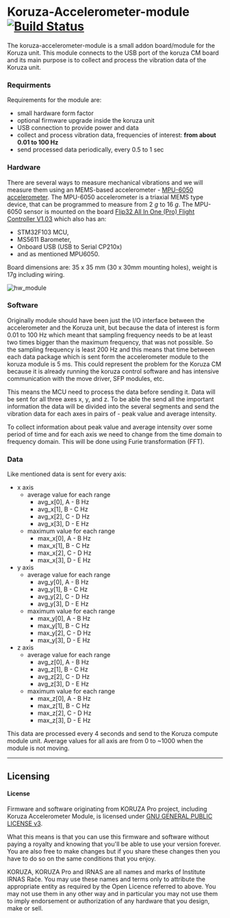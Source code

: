 # Koruza-Accelerometer-module [![Build Status](https://travis-ci.org/IRNAS/koruza-accelerometer-module.svg?branch=master)](https://travis-ci.org/IRNAS/koruza-accelerometer-module)
The koruza-accelerometer-module is a small addon board/module for the Koruza unit. This module connects to the USB port of the koruza CM board and its main purpose is to collect and process the vibration data of the Koruza unit.

### Requirments
Requirements for the module are:
* small hardware form factor
* optional firmware upgrade inside the koruza unit
* USB connection to provide power and data
* collect and process vibration data, frequencies of interest: **from about 0.01 to 100 Hz**
* send processed data periodically, every 0.5 to 1 sec


### Hardware
There are several ways to measure mechanical vibrations and we will measure them using an MEMS-based accelerometer - [MPU-6050 accelerometer](link1_accelerometer). The MPU-6050 accelerometer is a triaxial MEMS type device, that can be programmed to measure from 2 _g_ to 16 _g_. The MPU-6050 sensor is mounted on the board [Flip32 All In One (Pro) Flight Controller V1.03](link2_module) which also has an:
* STM32F103 MCU,
* MS5611 Barometer,
* Onboard USB (USB to Serial CP210x)
* and as mentioned MPU6050.

Board dimensions are: 35 x 35 mm (30 x 30mm mounting holes), weight is 17g including wiring.

![hw_module][link3_hw_image]

### Software
Originally module should have been just the I/O interface between the accelerometer and the Koruza unit, but because the data of interest is form 0.01 to 100 Hz which meant that sampling frequency needs to be at least two times bigger than the maximum frequency, that was not possible. So the sampling frequency is least 200 Hz and this means that time between each data package which is sent form the accelerometer module to the koruza module is 5 ms. This could represent the problem for the Koruza CM because it is already running the koruza control software and has intensive communication with the move driver, SFP modules, etc. 

This means the MCU need to process the data before sending it. Data will be sent for all three axes x, y, and z. To be able the send all the important information the data will be divided into the several segments and send the vibration data for each axes in pairs of - peak value and average intensity. 

To collect information about peak value and average intensity over some period of time and for each axis we need to change from the time domain to frequency domain. This will be done using Furie transformation (FFT).

### Data
Like mentioned data is sent for every axis:
* x axis
  * average value for each range
    * avg_x[0], A - B Hz
    * avg_x[1], B - C Hz
    * avg_x[2], C - D Hz
    * avg_x[3], D - E Hz
  * maximum value for each range
    * max_x[0], A - B Hz
    * max_x[1], B - C Hz
    * max_x[2], C - D Hz
    * max_x[3], D - E Hz
* y axis
  * average value for each range
    * avg_y[0], A - B Hz
    * avg_y[1], B - C Hz
    * avg_y[2], C - D Hz
    * avg_y[3], D - E Hz
  * maximum value for each range
    * max_y[0], A - B Hz
    * max_y[1], B - C Hz
    * max_y[2], C - D Hz
    * max_y[3], D - E Hz
* z axis
  * average value for each range
    * avg_z[0], A - B Hz
    * avg_z[1], B - C Hz
    * avg_z[2], C - D Hz
    * avg_z[3], D - E Hz
  * maximum value for each range
    * max_z[0], A - B Hz
    * max_z[1], B - C Hz
    * max_z[2], C - D Hz
    * max_z[3], D - E Hz


This data are processed every 4 seconds and send to the Koruza compute module unit. 
Average values for all axis are from 0 to ~1000 when the module is not moving. 

---

## Licensing


#### License

Firmware and software originating from KORUZA Pro project, including Koruza Accelerometer Module, is licensed under [GNU GENERAL PUBLIC LICENSE v3](https://www.gnu.org/licenses/gpl-3.0.en.html).

What this means is that you can use this firmware and software without paying a royalty and knowing that you'll be able to use your version forever. You are also free to make changes but if you share these changes then you have to do so on the same conditions that you enjoy.

KORUZA, KORUZA Pro and IRNAS are all names and marks of Institute IRNAS Rače. You may use these names and terms only to attribute the appropriate entity as required by the Open Licence referred to above. You may not use them in any other way and in particular you may not use them to imply endorsement or authorization of any hardware that you design, make or sell.

[link1_accelerometer]: <datasheet_link>
[link2_module]: <https://hobbyking.com/en_us/flip32-naze32-all-in-one-pro.html>
[link3_hw_image]: <https://github.com/IRNAS/koruza-accelerometer-module/blob/master/Pics/hardware_module.png.png>
[link4_segment_module]: <https://github.com/IRNAS/koruza-accelerometer-module/blob/master/Pics/segment_diagram.png>



